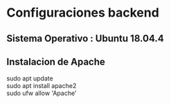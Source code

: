 # Configuraciones backend
## Sistema Operativo : Ubuntu 18.04.4
## Instalacion de Apache
sudo apt update  
sudo apt install apache2  
sudo ufw allow 'Apache'
